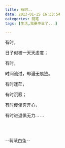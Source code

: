 ```yaml
---
title: 有时..
date: 2013-01-15 16:33:54
categories: 随笔
tags: [生活,我要毕业了...]

---
```

有时，

日子似被一天天虚度；

有时，

时间流过，却漫无痕迹。

有时迷茫，

有时沉寂；

有时傻傻穷开心，

有时进退俱无力... ...

<br /><br />

--茕茕白兔--
